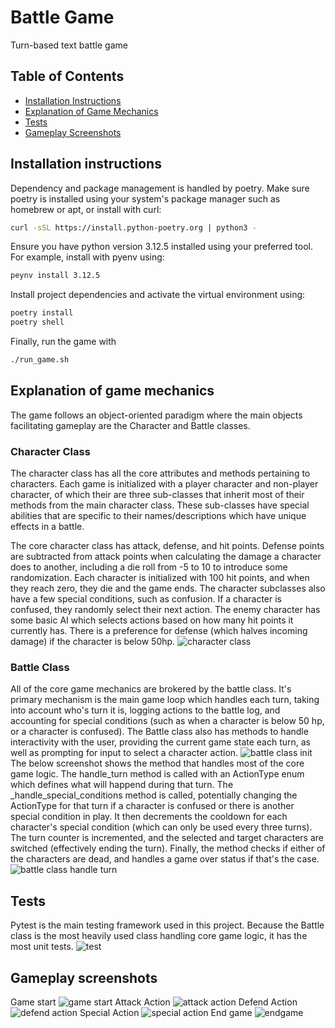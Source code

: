 # Battle Game
Turn-based text battle game

## Table of Contents
- [Installation Instructions](#installation-instructions)
- [Explanation of Game Mechanics](#explanation-of-game-mechanics)
- [Tests](#tests)
- [Gameplay Screenshots](#gameplay-screenshots)

## Installation instructions

Dependency and package management is handled by poetry. Make sure poetry is installed using your system's package manager
such as homebrew or apt, or install with curl:
```bash
curl -sSL https://install.python-poetry.org | python3 -
```

Ensure you have python version 3.12.5 installed using your preferred tool. For example, install with pyenv using:
```bash
peynv install 3.12.5
```

Install project dependencies and activate the virtual environment using:
```bash
poetry install
poetry shell
```

Finally, run the game with 
```bash
./run_game.sh
```

## Explanation of game mechanics
The game follows an object-oriented paradigm where the main objects facilitating gameplay are the Character and Battle classes. 

### Character Class
The character class has all the core attributes and methods pertaining to characters. Each game is initialized with a player character and non-player character, of which their are three sub-classes that inherit most of their methods from the main character class. These sub-classes have special abilities that are specific to their names/descriptions which have unique effects in a battle.

The core character class has attack, defense, and hit points. Defense points are subtracted from attack points when calculating the damage a character does to another, including a die roll from -5 to 10 to introduce some randomization. Each character is initialized with 100 hit points, and when they reach zero, they die and the game ends. The character subclasses also have a few special conditions, such as confusion. If a character is confused, they randomly select their next action. The enemy character has some basic AI which selects actions based on how many hit points it currently has. There is a preference for defense (which halves incoming damage) if the character is below 50hp. 
![character class](assets/character_class.png)

### Battle Class
All of the core game mechanics are brokered by the battle class. It's primary mechanism is the main game loop which handles each turn, taking into account who's turn it is, logging actions to the battle log, and accounting for special conditions (such as when a character is below 50 hp, or a character is confused). The Battle class also has methods to handle interactivity with the user, providing the current game state each turn, as well as prompting for input to select a character action.
![battle class init](assets/battle_class.png)
The below screenshot shows the method that handles most of the core game logic. The handle_turn method is called with an ActionType enum which defines what will happend during that turn. The _handle_special_conditions method is called, potentially changing the ActionType for that turn if a character is confused or there is another special condition in play. It then decrements the cooldown for each character's special condition (which can only be used every three turns). The turn counter is incremented, and the selected and target characters are switched (effectively ending the turn). Finally, the method checks if either of the characters are dead, and handles a game over status if that's the case.
![battle class handle turn](assets/battle_class_handle_turn.png)

## Tests
Pytest is the main testing framework used in this project. Because the Battle class is the most heavily used class handling core game logic, it has the most unit tests.
![test](assets/tests.png)

## Gameplay screenshots
Game start
![game start](assets/gameplay_game_start.png)
Attack Action
![attack action](assets/gameplay_attack.png)
Defend Action
![defend action](assets/gameplay_defend.png)
Special Action
![special action](assets/gameplay_special.png)
End game
![endgame](assets/gameplay_endgame.png)